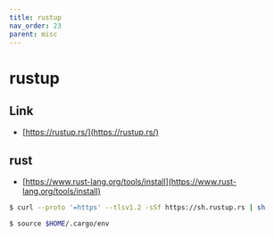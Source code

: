 ```yaml
---
title: rustup
nav_order: 23
parent: misc
---
```



# rustup

## Link

* [https://rustup.rs/](https://rustup.rs/)


## rust

* [https://www.rust-lang.org/tools/install](https://www.rust-lang.org/tools/install)



``` sh
$ curl --proto '=https' --tlsv1.2 -sSf https://sh.rustup.rs | sh
```

``` sh
$ source $HOME/.cargo/env
```




